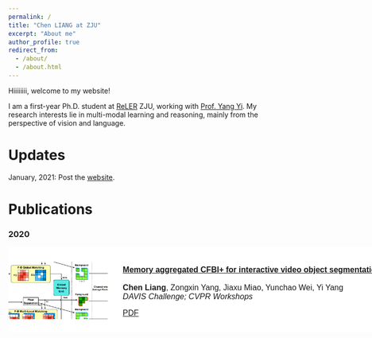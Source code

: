 ```yaml
---
permalink: /
title: "Chen LIANG at ZJU"
excerpt: "About me"
author_profile: true
redirect_from: 
  - /about/
  - /about.html
---
```


Hiiiiiiii, welcome to my website!

I am a first-year Ph.D. student at [ReLER](https://reler.net/) ZJU, working with [Prof. Yang Yi](https://profiles.uts.edu.au/Yi.Yang). My research interests lie in multi-modal learning and reasoning, mainly from the perspective of vision and language.

Updates
======
January, 2021: Post the [website](https://leonnnop.github.io/).

Publications
======
<h3>2020</h3>
<div class="publication">
    <div class="proimg">
        <img src="/images/memory+.png" class="publogo" width="200px">
    </div>
    <div class="procontext">
      <p> 
          <strong>
          <a href="https://davischallenge.org/challenge2020/papers/DAVIS-Interactive-Challenge-3rd-Team.pdf" class="first">Memory aggregated CFBI+ for interactive video object segmentation</a>
          </strong>
          <br>
          <br>
          <b>Chen Liang</b>, Zongxin Yang, Jiaxu Miao, Yunchao Wei, Yi Yang
          <br>
          <em>DAVIS Challenge; CVPR Workshops</em>
          <br>
          <span class="links">
              <a href="https://davischallenge.org/challenge2020/papers/DAVIS-Interactive-Challenge-3rd-Team.pdff" class="first">PDF</a>
          </span>
      </p>
    </div>
</div>

<!-- <div class="publication">
    <div class="proimg">
        <img src="/images/memory+.png" class="publogo" width="200px">
    </div>
    <div class="procontext">
      <p> 
          <strong>
          <a href="https://davischallenge.org/challenge2020/papers/DAVIS-Interactive-Challenge-3rd-Team.pdf" class="first">Memory aggregated CFBI+ for interactive video object segmentation</a>
          </strong>
          <br>
          <br>
          <b>Chen Liang</b>, Zongxin Yang, Jiaxu Miao, Yunchao Wei, Yi Yang
          <br>
          <em>DAVIS Challenge; CVPR Workshops</em>
          <br>
          <span class="links">
              <a href="https://davischallenge.org/challenge2020/papers/DAVIS-Interactive-Challenge-3rd-Team.pdff" class="first">PDF</a>
          </span>
      </p>
    </div>
</div> -->


<style>
.publication .proimg {
  display: block;
  float: left;
  display: flex;
  align-items: center;
  height: 100%;
}
.publication .procontext {
  float: right;
  display: block;
  margin-block-start: 1em;
  margin-block-end: 1em;
  margin-inline-start: 0px;
  margin-inline-end: 0px;
}
.publication {
  padding: 0;
  font-family: Arial;
  font-size: 16px;
  background-color: #fff;
  float: left;
  width: 750px;
  margin-bottom: 10px;
}
.publication {
  clear: left;
  padding-bottom: 0px;
  height: 170px;
}
.publication img {
  margin-top: 5px;
}
.publication p {
  height: 100px;
  padding-top: 5px;
}
.publogo {
  margin-right: 15px;
  float: left;
  border: 0;
}
.publication .links {
  position: relative;
  top: 15px;
}
</style>